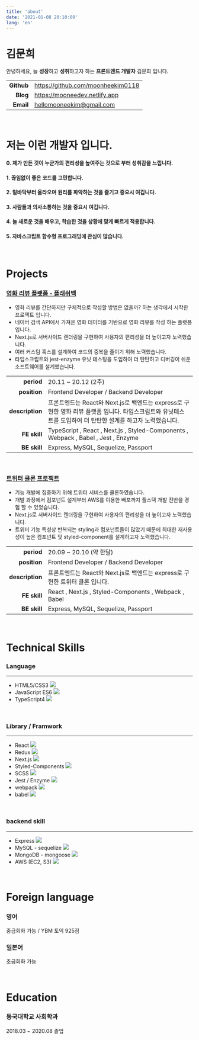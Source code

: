 ```yaml
---
title: 'about'
date: '2021-01-08 20:10:00'
lang: 'en'
---
```


# 김문희

안녕하세요, 늘 **성장**하고 **성취**하고자 하는 **프론트엔드 개발자** 김문희 입니다. <br/>

|            |                                   |
| ---------: | --------------------------------- |
| **Github** | https://github.com/moonheekim0118 |
|   **Blog** | https://mooneedev.netlify.app     |
|  **Email** | hellomooneekim@gmail.com          |

<br/>

# 저는 이런 개발자 입니다.

#### 0. 제가 만든 것이 누군가의 편리성을 높여주는 것으로 부터 성취감을 느낍니다.

#### 1. 끊임없이 좋은 코드를 고민합니다.

#### 2. 밑바닥부터 올라오며 원리를 파악하는 것을 즐기고 중요시 여깁니다.

#### 3. 사람들과 의사소통하는 것을 중요시 여깁니다.

#### 4. 늘 새로운 것을 배우고, 학습한 것을 상황에 맞게 빠르게 적용합니다.

#### 5. 자바스크립트 함수형 프로그래밍에 관심이 많습니다.

<br/>

# Projects

### [영화 리뷰 플랫폼 - 플래쉬백](https://github.com/moonheekim0118/Flashback_movieReview)

- 영화 리뷰를 간단하지만 구체적으로 작성할 방법은 없을까? 하는 생각에서 시작한 프로젝트 입니다. <br/>
- 네이버 검색 API에서 가져온 영화 데이터를 기반으로 영화 리뷰를 작성 하는 플랫폼입니다. <br/>
- Next.js로 서버사이드 렌더링을 구현하여 사용자의 편리성을 더 높이고자 노력했습니다. <br/>
- 여러 커스텀 훅스를 설계하여 코드의 중복을 줄이기 위해 노력했습니다. <br/>
- 타입스크립트와 jest-enzyme 유닛 테스팅을 도입하여 더 탄탄하고 디버깅이 쉬운 소프트웨어를 설계했습니다.<br/>

|                 |                                                                                                                                                              |
| --------------: | ------------------------------------------------------------------------------------------------------------------------------------------------------------ |
|      **period** | 20.11 ~ 20.12 (2주)                                                                                                                                          |
|    **position** | Frontend Developer / Backend Developer                                                                                                                       |
| **description** | 프론트엔드는 React와 Next.js로 백엔드는 express로 구현한 영화 리뷰 플랫폼 입니다. 타입스크립트와 유닛테스트를 도입하여 더 탄탄한 설계를 하고자 노력했습니다. |
|    **FE skill** | TypeScript , React , Next.js , Styled-Components , Webpack , Babel , Jest , Enzyme                                                                           |
|    **BE skill** | Express, MySQL, Sequelize, Passport                                                                                                                          |

<br/>

### [트위터 클론 프로젝트](https://github.com/moonheekim0118/twitter-clone)

- 기능 개발에 집중하기 위해 트위터 서비스를 클론하였습니다.
- 개발 과정에서 컴포넌트 설계부터 AWS를 이용한 배포까지 풀스택 개발 전반을 경험 할 수 있었습니다.
- Next.js로 서버사이드 렌더링을 구현하여 사용자의 편리성을 더 높이고자 노력했습니다.
- 트위터 기능 특성상 반복되는 styling과 컴포넌트들이 많았기 때문에 최대한 재사용성이 높은 컴포넌트 및 styled-component를 설계하고자 노력했습니다.

|                 |                                                                              |
| --------------: | ---------------------------------------------------------------------------- |
|      **period** | 20.09 ~ 20.10 (약 한달)                                                      |
|    **position** | Frontend Developer / Backend Developer                                       |
| **description** | 프론트엔드는 React와 Next.js로 백엔드는 express로 구현한 트위터 클론 입니다. |
|    **FE skill** | React , Next.js , Styled-Components , Webpack , Babel                        |
|    **BE skill** | Express, MySQL, Sequelize, Passport                                          |

<br/>

# Technical Skills

### Language

---

- HTML5/CSS3 ![](https://img.shields.io/badge/-Strong-blue)
- JavaScript ES6 ![](https://img.shields.io/badge/-Strong-blue)
- TypeScript4 ![](https://img.shields.io/badge/-Knowledgeable-brightgreen)

<br/>

### Library / Framwork

---

- React ![](https://img.shields.io/badge/-Strong-blue)
- Redux ![](https://img.shields.io/badge/-Strong-blue)
- Next.js ![](https://img.shields.io/badge/-Strong-blue)
- Styled-Components ![](https://img.shields.io/badge/-Strong-blue)
- SCSS ![](https://img.shields.io/badge/-Knowledgeable-brightgreen)
- Jest / Enzyme ![](https://img.shields.io/badge/-Knowledgeable-brightgreen)
- webpack ![](https://img.shields.io/badge/-Knowledgeable-brightgreen)
- babel ![](https://img.shields.io/badge/-Knowledgeable-brightgreen)

<br/>

### backend skill

---

- Express ![](https://img.shields.io/badge/-Strong-blue)
- MySQL - sequelize ![](https://img.shields.io/badge/-Knowledgeable-brightgreen)
- MongoDB - mongoose ![](https://img.shields.io/badge/-Knowledgeable-brightgreen)
- AWS (EC2, S3) ![](https://img.shields.io/badge/-Knowledgeable-brightgreen)

<br/>

# Foreign language

### 영어

중급회화 가능 / YBM 토익 925점

### 일본어

초급회화 가능

<br/>

# Education

### 동국대학교 사회학과

2018.03 ~ 2020.08 졸업
